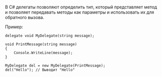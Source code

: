 В C# делегаты позволяют определить тип, 
который представляет метод и позволяет передавать методы как параметры и использовать их для обратного вызова. 

Пример:

```
delegate void MyDelegate(string message);

void PrintMessage(string message)
{
    Console.WriteLine(message);
}

MyDelegate del = new MyDelegate(PrintMessage);
del("Hello"); // Выводит "Hello"
```

